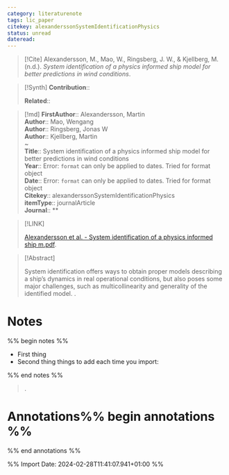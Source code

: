 ```yaml
---
category: literaturenote
tags: lic_paper
citekey: alexanderssonSystemIdentificationPhysics
status: unread
dateread:
---
```


> [!Cite]
> Alexandersson, M., Mao, W., Ringsberg, J. W., & Kjellberg, M. (n.d.). _System identification of a physics informed ship model for better predictions in wind conditions_.

>[!Synth]
>**Contribution**:: 
>
>**Related**:: 
>

>[!md]
> **FirstAuthor**:: Alexandersson, Martin  
> **Author**:: Mao, Wengang  
> **Author**:: Ringsberg, Jonas W  
> **Author**:: Kjellberg, Martin  
~    
> **Title**:: System identification of a physics informed ship model for better predictions in wind conditions  
> **Year**:: Error: `format` can only be applied to dates. Tried for format object  
> **Date**:: Error: `format` can only be applied to dates. Tried for format object  
> **Citekey**:: alexanderssonSystemIdentificationPhysics  
> **itemType**:: journalArticle  
> **Journal**:: **    

> [!LINK] 
>
>  [Alexandersson et al. - System identification of a physics informed ship m.pdf](file://C:/Zotero/storage/PFYX5T8I/Alexandersson%20et%20al.%20-%20System%20identification%20of%20a%20physics%20informed%20ship%20m.pdf).

> [!Abstract]
>
> System identification offers ways to obtain proper models describing a ship’s dynamics in real operational conditions, but also poses some major challenges, such as multicollinearity and generality of the identified model.
>.
> 
# Notes
%% begin notes %%
- First thing
- Second thing
things to add each time you import:

%% end notes %%

>.



# Annotations%% begin annotations %%


%% end annotations %%

%% Import Date: 2024-02-28T11:41:07.941+01:00 %%
